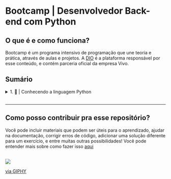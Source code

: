 # Bootcamp | Desenvolvedor Back-end com Python

## O que é e como funciona?
Bootcamp é um programa intensivo de programação que une teoria e prática, através de aulas e projetos. A [DIO](https://www.dio.me/) é a plataforma responsável por esse conteúdo, e contém parceria oficial da empresa Vivo.

## Sumário
<details>
  
<summary> 1. 👀 | Conhecendo a linguagem Python </summary>

* 🎲 [Tipos de dados](./01-conhecendo-a-linguagem/0-tipos-de-dados)
* 🔍 [Modo interativo](./01/conhecendo-a-linguagem/1-modo-interativo)
* 🐍 [Variáveis e constantes](./01/conhecendo-a-linguagem/2-variaveis-e-constantes)
* ↪️  [Conversão de tipos](./01/conhecendo-a-linguagem/3-conversao-de-tipos)
* 💻 [Funções de entrada e saída](./01/conhecendo-a-linguagem/4-funcoes-entrada-e-saida)

</details>



<br>


---
## Como posso contribuir pra esse repositório?
Você pode incluir materiais que podem ser úteis para o aprendizado, ajudar na documentação, corrigir erros de código, adicionar uma solução diferente para um exercício, e entre muitas outras possibilidades! Você pode entender mais sobre como fazer isso [aqui](https://opensource.guide/pt/how-to-contribute/)

<br>

<img src="https://media1.giphy.com/media/v1.Y2lkPTc5MGI3NjExenRqNDlwbnlsdDh2d2J1OGE0MzNoZDFjdGc4eXptbG9ldjB6Zjd4ciZlcD12MV9pbnRlcm5hbF9naWZfYnlfaWQmY3Q9Zw/MT5UUV1d4CXE2A37Dg/giphy.gif" />

[via GIPHY](https://giphy.com/gifs/Giflytics-MT5UUV1d4CXE2A37Dg)

